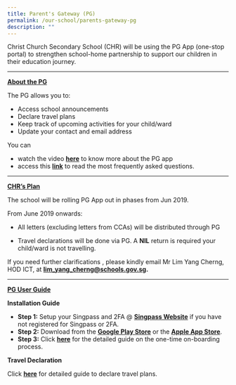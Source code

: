 ```yaml
---
title: Parent's Gateway (PG)
permalink: /our-school/parents-gateway-pg
description: ""
---
```

Christ Church Secondary School (CHR) will be using the PG App (one-stop portal) to strengthen school-home partnership to support our children in their education journey.

***

<strong><u>About the PG</u></strong>

The PG allows you to:

* Access school announcements
* Declare travel plans
* Keep track of upcoming activities for your child/ward
* Update your contact and email address

  

You can

* watch the video [**here**](https://www.youtube.com/watch?v=EKpiTM5axNA) to know more about the PG app
* access this [**link**](https://christchurchsec.moe.edu.sg/qql/slot/u533/our%20school/Parents%20Gateway/Parents%20Gateway%20FAQs%20for%20Parents_.pdf) to read the most frequently asked questions.

***

<strong><u>CHR’s Plan</u></strong>

The school will be rolling PG App out in phases from Jun 2019.

  

From June 2019 onwards:  

* All letters (excluding letters from CCAs) will be distributed through PG

* Travel declarations will be done via PG. A **NIL** return is required your child/ward is not travelling.

  

If you need further clarifications , please kindly email Mr Lim Yang Cherng, HOD ICT, at **[lim\_yang\_cherng@schools.gov.sg](mailto:lim_yang_cherng@schools.gov.sg).**

***

<strong><u>PG User Guide</u></strong>

**Installation Guide**

* **Step 1:** Setup your Singpass and 2FA @ [**Singpass Website**](https://www.singpass.gov.sg/spauth/login/loginpage?URL=%2F&TAM_OP=login) if you have not registered for Singpass or 2FA.
* **Step 2:** Download from the **[Google Play Store](https://play.google.com/store/apps/details?id=com.moe.pgp)** or the **[Apple App Store](https://itunes.apple.com/sg/app/parents-gateway/id1267198708?mt=8)**.
* **Step 3:** Click [**here**](https://christchurchsec.moe.edu.sg/qql/slot/u533/our%20school/Parents%20Gateway/Onboarding%20Process.pdf) for the detailed guide on the one-time on-boarding process.  

  

**Travel Declaration**  

Click [**here**](https://christchurchsec.moe.edu.sg/qql/slot/u533/our%20school/Parents%20Gateway/Travel_Declaration_Guide_for_Parents.pdf) for detailed guide to declare travel plans.
